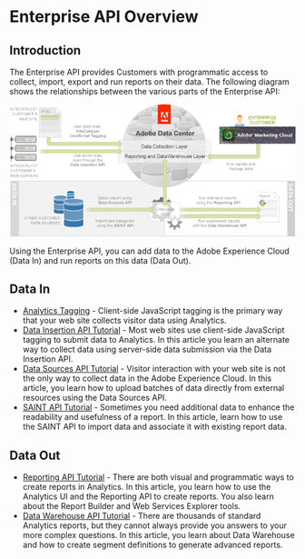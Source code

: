 # Enterprise API Overview

 

## Introduction

The Enterprise API provides Customers with programmatic access to collect, import, export and run reports on their data. The following diagram shows the relationships between the various parts of the Enterprise API:

![](graphics/get-started-enterprise-api-figure-1.png)

Using the Enterprise API, you can add data to the Adobe Experience Cloud \(Data In\) and run reports on this data \(Data Out\).

## Data In

-   [Analytics Tagging](https://marketing.adobe.com/resources/help/en_US/sc/implement/) - Client-side JavaScript tagging is the primary way that your web site collects visitor data using Analytics.
-   [Data Insertion API Tutorial](c_Data_Insertion_Overview.md#) - Most web sites use client-side JavaScript tagging to submit data to Analytics. In this article you learn an alternate way to collect data using server-side data submission via the Data Insertion API.
-   [Data Sources API Tutorial](c_Data_Sources_Overview.md#) - Visitor interaction with your web site is not the only way to collect data in the Adobe Experience Cloud. In this article, you learn how to upload batches of data directly from external resources using the Data Sources API.
-   [SAINT API Tutorial](c_SAINT_API_Overview.md#) - Sometimes you need additional data to enhance the readability and usefulness of a report. In this article, learn how to use the SAINT API to import data and associate it with existing report data.

## Data Out

-   [Reporting API Tutorial](c_Reporting_API_Tutorial.md#) - There are both visual and programmatic ways to create reports in Analytics. In this article, you learn how to use the Analytics UI and the Reporting API to create reports. You also learn about the Report Builder and Web Services Explorer tools.
-   [Data Warehouse API Tutorial](c_data_warehouse_API_tutorial.md#) - There are thousands of standard Analytics reports, but they cannot always provide you answers to your more complex questions. In this article, you learn about Data Warehouse and how to create segment definitions to generate advanced reports.

